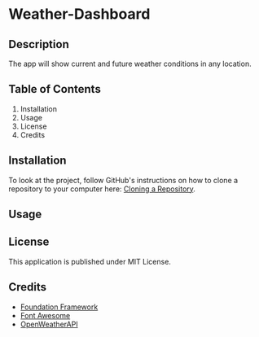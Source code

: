 # Weather-Dashboard

## Description

The app will show current and future weather conditions in any location.

## Table of Contents

1. Installation
2. Usage
3. License
4. Credits

## Installation

To look at the project, follow GitHub's instructions on how to clone a repository to your computer here: [Cloning a Repository](https://docs.github.com/en/repositories/creating-and-managing-repositories/cloning-a-repository).

## Usage

## License

This application is published under MIT License.

## Credits

- [Foundation Framework](https://get.foundation/)
- [Font Awesome](https://fontawesome.com/)
- [OpenWeatherAPI](https://openweathermap.org/api)
